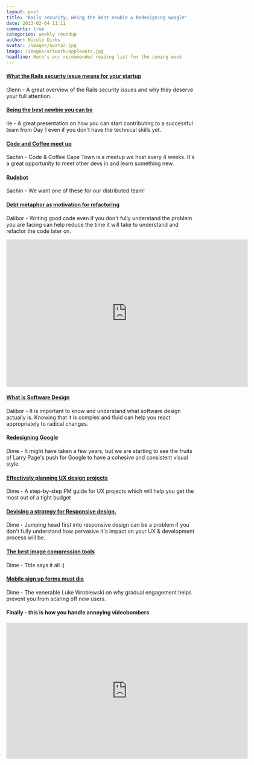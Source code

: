 ```yaml
---
layout: post
title: "Rails security; Being the best newbie & Redesigning Google"
date: 2013-02-04 11:11
comments: true
categories: weekly roundup
author: Nicole Dirks
avatar: /images/avatar.jpg
image: /images/artwork/applewars.jpg
headline: Here's our recommended reading list for the coming week
---
```


#### [What the Rails security issue means for your startup](http://www.kalzumeus.com/2013/01/31/what-the-rails-security-issue-means-for-your-startup/)
Glenn - A great overview of the Rails security issues and why they deserve your full attention.

#### [Being the best newbie you can be](http://confreaks.com/videos/1103-madisonruby2012-making-a-difference-right-off-the-bat)
Ile - A great presentation on how you can start contributing to a successful team from Day 1 even if you don't have the technical skills yet.

#### [Code and Coffee meet up](http://www.meetup.com/Code-Coffee-Cape-Town/)
Sachin - Code & Coffee Cape Town is a meetup we host every 4 weeks.  It's a great opportunity to meet other devs in and learn something new.

#### [Rudebot](http://blog.nibbler.io/2013/01/rudebot-rolling-ubiquitous-display.html)
Sachin - We want one of these for our distributed team!

#### [Debt metaphor as motivation for refactoring](http://www.youtube.com/watch?v=pqeJFYwnkjE)
Dalibor - Writing good code even if you don't fully understand the problem you are facing can help reduce the time it will take to understand and refactor the code later on.

<iframe width="640" height="390" src="http://www.youtube.com/embed/pqeJFYwnkjE" frameborder="0" allowfullscreen></iframe>

#### [What is Software Design](http://www.bleading-edge.com/Publications/C++Journal/Cpjour2.htm)
Dalibor - It is important to know and understand what software design actually is. Knowing that it is complex and fluid can help you react appropriately to radical changes.

#### [Redesigning Google](http://www.theverge.com/2013/1/24/3904134/google-redesign-how-larry-page-engineered-beautiful-revolution)
Dime - It might have taken a few years, but we are starting to see the fruits of Larry Page's push for Google to have a cohesive and consistent visual style.

#### [Effectively planning UX design projects](http://uxdesign.smashingmagazine.com/2013/01/24/effectively-planning-ux-design-projects/)
Dime - A step-by-step PM guide for UX projects which will help you get the most out of a tight budget

#### [Devising a strategy for Responsive design.](https://www.uie.com/articles/strategy_for_responsive_design/)
Dime - Jumping head first into responsive design can be a problem if you don't fully understand how pervasive it's impact on your UX & development process will be.

#### [The best image compression tools](http://www.netmagazine.com/features/best-image-compression-tools)
Dime - Title says it all :)

#### [Mobile sign up forms must die](http://www.lukew.com/ff/entry.asp?1678)
Dime - The venerable Luke Wroblewski on why gradual engagement helps prevent you from scaring off new users.

#### Finally - this is how you handle annoying videobombers

<iframe width="640" height="360" src="http://www.youtube.com/embed/WshrVOTLn04?feature=player_detailpage" frameborder="0" allowfullscreen></iframe>
